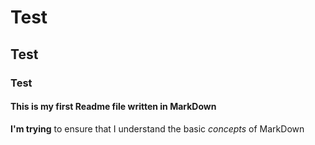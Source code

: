 # Test
## Test
### Test
#### This is my first Readme file written in MarkDown

**I'm trying** to ensure that I understand the basic _concepts_ of MarkDown
